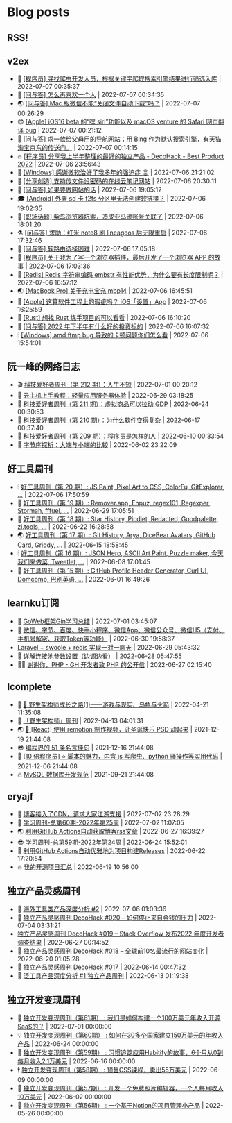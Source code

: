 # Blog posts
## RSS!



## v2ex

<!-- v2ex:START  -->
- 🫶 [[程序员] 寻找爬虫开发人员，根据关键字爬取搜索引擎结果进行筛选入库](https://www.v2ex.com/t/864584#reply0) | 2022-07-07 00:35:37 
- 🧰 [[问与答] 怎么再喜欢一个人](https://www.v2ex.com/t/864583#reply1) | 2022-07-07 00:34:35 
- 🌏 [[问与答] Mac 版微信不能“关闭文件自动下载”吗？](https://www.v2ex.com/t/864582#reply1) | 2022-07-07 00:26:29 
- 😎 [[Apple] iOS16 beta 的“嘿 siri”功能以及 macOS venture 的 Safari 网页翻译 bug](https://www.v2ex.com/t/864581#reply0) | 2022-07-07 00:21:12 
- 💂 [[问与答] 求一款给父母用的导航网站；用 Bing 作为默认搜索引擎，有天猫淘宝京东的传送门。](https://www.v2ex.com/t/864580#reply2) | 2022-07-07 00:14:15 
- 🔥 [[程序员] 分享我上半年整理的最好的独立产品 - DecoHack - Best Product 2022](https://www.v2ex.com/t/864579#reply1) | 2022-07-06 23:56:43 
- 🦅 [[Windows] 感谢微软治好了我多年的强迫症 😣](https://www.v2ex.com/t/864576#reply12) | 2022-07-06 21:21:02 
- 🙉 [[分享创造] 支持传文件设密码的在线云笔记网站](https://www.v2ex.com/t/864575#reply1) | 2022-07-06 20:30:11 
- 💫 [[问与答] 如果要做网站的话](https://www.v2ex.com/t/864574#reply6) | 2022-07-06 19:05:12 
- 🎓 [[Android] 外置 sd 卡 f2fs 分区里无法创建软链接？](https://www.v2ex.com/t/864573#reply1) | 2022-07-06 19:02:35 
- 🗽 [[职场话题] 紫鸟浏览器坑爹，造成亚马逊账号关联了](https://www.v2ex.com/t/864572#reply2) | 2022-07-06 18:01:20 
- ⚗️ [[问与答] 求助：红米 note8 刷 lineageos 后无限重启](https://www.v2ex.com/t/864571#reply0) | 2022-07-06 17:32:46 
- 🦍 [[问与答] 软路由选择困难](https://www.v2ex.com/t/864570#reply7) | 2022-07-06 17:05:18 
- 🤩 [[程序员] 关于我为了写一个浏览器插件，最后开发了一个浏览器 APP 的故事](https://www.v2ex.com/t/864569#reply4) | 2022-07-06 17:03:36 
- 🙉 [[Redis] Redis 字符串编码 embstr 有性能优势，为什么要有长度限制呢？](https://www.v2ex.com/t/864567#reply1) | 2022-07-06 16:57:12 
- 🌏 [[MacBook Pro] 关于充电宝充 mbp14](https://www.v2ex.com/t/864565#reply1) | 2022-07-06 16:45:51 
- 🐘 [[Apple] 这算软件工程上的瑕疵吗？ iOS「设置」App](https://www.v2ex.com/t/864564#reply2) | 2022-07-06 16:25:59 
- 🧰 [[Rust] 想找 Rust 练手项目的可以看看](https://www.v2ex.com/t/864563#reply2) | 2022-07-06 16:10:20 
- 💃 [[问与答] 2022 年下半年有什么好的投资标的](https://www.v2ex.com/t/864562#reply0) | 2022-07-06 16:07:32 
- 🕯 [[Windows] amd ftmp bug 导致的卡顿问题你们怎么看](https://www.v2ex.com/t/864560#reply3) | 2022-07-06 15:54:01 <!-- v2ex:END -->

## 阮一峰的网络日志

<!-- ruanyf:START -->
- 🎬 [科技爱好者周刊（第 212 期）：人生不短](http://www.ruanyifeng.com/blog/2022/07/weekly-issue-212.html) | 2022-07-01 00:20:12 
- 💄 [云主机上手教程：轻量应用服务器体验](http://www.ruanyifeng.com/blog/2022/06/cloud-server-getting-started-tutorial.html) | 2022-06-29 03:18:25 
- 🐎 [科技爱好者周刊（第 211 期）：虚拟商品可以拉动 GDP](http://www.ruanyifeng.com/blog/2022/06/weekly-issue-211.html) | 2022-06-24 00:30:53 
- 🤔 [科技爱好者周刊（第 210 期）：为什么软件变得复杂](http://www.ruanyifeng.com/blog/2022/06/weekly-issue-210.html) | 2022-06-17 00:37:40 
- 🧠 [科技爱好者周刊（第 209 期）：程序员是怎样的人](http://www.ruanyifeng.com/blog/2022/06/weekly-issue-209.html) | 2022-06-10 00:33:54 
- 🎃 [字节序探析：大端与小端的比较](http://www.ruanyifeng.com/blog/2022/06/endianness-analysis.html) | 2022-06-02 23:22:09 <!-- ruanyf:END -->

## 好工具周刊

<!-- bestxtools:START -->
- 🕯 [好工具周刊（第 20 期）: JS Paint, Pixel Art to CSS, ColorFu, GitExplorer, ...](https://discuss-cn.bestxtools.com/d/57/1) | 2022-07-06 17:50:59 
- 🦩 [好工具周刊（第 19 期）: Remover.app, Enpuz, regex101, Regexper, Stormah, fffuel, ...](https://discuss-cn.bestxtools.com/d/56/1) | 2022-06-29 17:05:51 
- 🦄 [好工具周刊（第 18 期）: Star History, Picdiet, Redacted, Goodpalette, zi.tools, ...](https://discuss-cn.bestxtools.com/d/47/1) | 2022-06-22 16:28:58 
- 🌏 [好工具周刊（第 17 期）: Git History, Arya, DiceBear Avatars, GitHub Card, Griddy, ...](https://discuss-cn.bestxtools.com/d/43/1) | 2022-06-15 18:58:45 
- 🕯 [好工具周刊（第 16 期）: JSON Hero, ASCII Art Paint, Puzzle maker, 今天我们来做菜, Tweetlet, ...](https://discuss-cn.bestxtools.com/d/42/1) | 2022-06-08 17:01:45 
- 📝 [好工具周刊（第 15 期）: GitHub Profile Header Generator, Curl UI, Domcomp, 巴别英语, ...](https://discuss-cn.bestxtools.com/d/40/1) | 2022-06-01 16:49:26 <!-- bestxtools:END -->


## learnku订阅

<!-- learnku:START -->
- 🦅 [GoWeb框架Gin学习总结](https://learnku.com/articles/69259) | 2022-07-01 03:45:07 
- 🦅 [微信、字节、百度、快手小程序、微信App、微信公众号、微信H5（支付、手机号解密、获取Token等功能）](https://learnku.com/articles/69235) | 2022-06-30 19:58:37 
-  [Laravel + swoole + redis 实现一对一聊天](https://learnku.com/articles/69154) | 2022-06-29 05:43:32 
- 🌈 [详解连接池参数设置（边调边看）](https://learnku.com/articles/69111) | 2022-06-28 05:47:55 
- 🧑‍🏫 [谢谢你，PHP - GH 开发者致 PHP 的公开信](https://learnku.com/php/t/69054) | 2022-06-27 02:15:40 <!-- learnku:END -->



## lcomplete

<!-- lcomplete:START -->
- 🫶 [🐒 野生架构师成长之路&lpar;1&rpar;——游戏与现实、乌龟与火箭](http://codelc.com/post/growup/s01/) | 2022-04-21 11:35:08 
- 🧰 [「野生架构师」周刊](http://codelc.com/post/essay/%E9%87%8E%E7%94%9F%E6%9E%B6%E6%9E%84%E5%B8%88%E5%91%A8%E5%88%8A%E4%BB%8B%E7%BB%8D/) | 2022-04-13 04:01:31 
- 🌏 [🎄 [React] 使用 remotion 制作视频，让圣诞快乐 PSD 动起来](http://codelc.com/post/dev/js/remotion/) | 2021-12-19 21:44:08 
- 😎 [编程界的 51 条名言佳句](http://codelc.com/post/dev/thinking/quotes/) | 2021-12-16 21:44:08 
- 💂 [[10 倍程序员] ⭐ 脚本的魅力，内含 js 写爬虫、python 骚操作等实用代码](http://codelc.com/post/dev/10x/script/) | 2021-12-06 21:44:08 
- 🔥 [MySQL 数据库开发规范](http://codelc.com/post/dev/db/mysql_standard/) | 2021-09-21 21:44:08 <!-- lcomplete:END -->

## eryajf

<!-- eryajf:START -->
- 🫶 [博客接入了CDN，请求大家江湖支援](https://wiki.eryajf.net/pages/5f559d/) | 2022-07-02 23:28:29 
- 🧰 [学习周刊-总第60期-2022年第25周](https://wiki.eryajf.net/pages/bff449/) | 2022-07-02 11:07:05 
- 🌏 [利用GitHub Actions自动获取博客rss文章](https://wiki.eryajf.net/pages/1b1ba3/) | 2022-06-27 16:39:27 
- 😎 [学习周刊-总第59期-2022年第24周](https://wiki.eryajf.net/pages/b0bdd0/) | 2022-06-24 15:52:01 
- 💂 [利用GitHub Actions自动优雅地为项目构建Releases](https://wiki.eryajf.net/pages/f3e878/) | 2022-06-22 17:20:54 
- 🔥 [我的开源项目汇总](https://wiki.eryajf.net/pages/67892e/) | 2022-06-19 10:56:00 <!-- eryajf:END -->



## 独立产品灵感周刊

<!-- DecoHack:START -->
- 🦣 [海外工具类产品深度分析 #2](https://www.decohack.com/Post/746) | 2022-07-06 01:03:36 
- 🤡 [独立产品灵感周刊 DecoHack #020 – 如何停止来自金钱的压力](https://www.decohack.com/Post/728) | 2022-07-04 03:31:21 
-  [独立产品灵感周刊 DecoHack #019 – Stack Overflow 发布2022 年度开发者调查结果](https://www.decohack.com/Post/699) | 2022-06-27 00:14:52 
- 🐲 [独立产品灵感周刊 DecoHack #018 – 全球前10名最流行的网站变化](https://www.decohack.com/Post/680) | 2022-06-20 01:05:28 
- 🦅 [独立产品灵感周刊 DecoHack #017](https://www.decohack.com/Post/663) | 2022-06-14 00:47:32 
- 🧰 [泛工具产品深度分析 #1 独立产品周刊](https://www.decohack.com/Post/653) | 2022-06-13 01:19:38 <!-- DecoHack:END -->

## 独立开发变现周刊

<!-- easyindie:START -->
- 💂 [独立开发变现周刊（第61期） : 我们是如何构建一个100万美元年收入开源SaaS的？](https://www.ezindie.com/weekly/issue-61) | 2022-07-01 00:00:00 
- 💡 [独立开发变现周刊（第60期） : 如何在30多个国家建立150万美元的年收入产品](https://www.ezindie.com/weekly/issue-60) | 2022-06-24 00:00:00 
- 🌋 [独立开发变现周刊（第59期） : 习惯追踪应用Habitify的故事，6个月从0到每月收入2.1万美元](https://www.ezindie.com/weekly/issue-59) | 2022-06-16 00:00:00 
- 🕴 [独立开发变现周刊（第58期） : 预售CSS课程，卖出55万美元](https://www.ezindie.com/weekly/issue-58) | 2022-06-09 00:00:00 
- 🎊 [独立开发变现周刊（第57期） : 开发一个免费照片编辑器，一个人每月收入10万美元](https://www.ezindie.com/weekly/issue-57) | 2022-06-02 00:00:00 
- 🤔 [独立开发变现周刊（第56期） : 一个基于Notion的项目管理小产品](https://www.ezindie.com/weekly/issue-56) | 2022-05-26 00:00:00 <!-- easyindie:END -->



